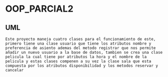 # OOP_PARCIAL2

## UML
    Este proyecto maneja cuatro clases para el funcionamiento de este, primero tiene una clase usuario que tiene los atributos nombre y preferencia de asiento ademas del metodo registrar que nos permite añadir un nuevo usuario a la base de datos, tambien se crea una clase pelicula la cual tiene por atributos la hora y el nombre de la pelicula y estas clases compenen a su vez la clase sala que esta compuesta por los atributos disponibilidad y los metodos reservar y cancelar